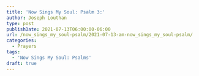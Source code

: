 ```yaml
---
title: 'Now Sings My Soul: Psalm 3:'
author: Joseph Louthan
type: post
publishDate: 2021-07-13T06:00:00-06:00
url: /now_sings_my_soul-psalm/2021-07-13-am-now_sings_my_soul-psalm/
categories:
  - Prayers
tags:
  - 'Now Sings My Soul: Psalms'
draft: true
---
```

<pre>
<div style="font-variant: small-caps;">

</div>

</pre>
